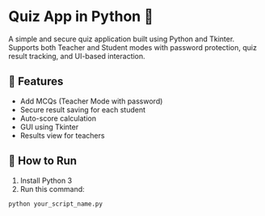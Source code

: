 # Quiz App in Python 🧠

A simple and secure quiz application built using Python and Tkinter.  
Supports both Teacher and Student modes with password protection, quiz result tracking, and UI-based interaction.

## 🔹 Features
- Add MCQs (Teacher Mode with password)
- Secure result saving for each student
- Auto-score calculation
- GUI using Tkinter
- Results view for teachers

## 🔸 How to Run
1. Install Python 3
2. Run this command:
```bash
python your_script_name.py
